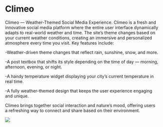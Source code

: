 # Climeo
Climeo — Weather-Themed Social Media Experience.
Climeo is a fresh and innovative social media platform where the entire user interface dynamically adapts to real-world weather and time. The site’s theme changes based on your current weather conditions, creating an immersive and personalized atmosphere every time you visit.
Key features include:

-Weather-driven theme changes that reflect rain, sunshine, snow, and more.

-A post textbox that shifts its style depending on the time of day — morning, afternoon, evening, or night.

-A handy temperature widget displaying your city’s current temperature in real time.

-A fully weather-themed design that keeps the user experience engaging and unique.

Climeo brings together social interaction and nature’s mood, offering users a refreshing way to connect and share based on their environment.

<img src="https://i.ibb.co/v4d7qW0m/bandicam-2025-08-12-00-30-05-712.jpg">
